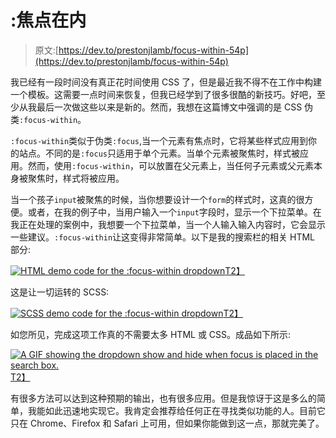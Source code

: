 # :焦点在内

> 原文:[https://dev.to/prestonjlamb/focus-within-54p](https://dev.to/prestonjlamb/focus-within-54p)

我已经有一段时间没有真正花时间使用 CSS 了，但是最近我不得不在工作中构建一个模板。这需要一点时间来恢复，但我已经学到了很多很酷的新技巧。好吧，至少从我最后一次做这些以来是新的。然而，我想在这篇博文中强调的是 CSS 伪类`:focus-within`。

`:focus-within`类似于伪类`:focus`,当一个元素有焦点时，它将某些样式应用到你的站点。不同的是`:focus`只适用于单个元素。当单个元素被聚焦时，样式被应用。然而，使用`:focus-within`，可以放置在父元素上，当任何子元素或父元素本身被聚焦时，样式将被应用。

当一个孩子`input`被聚焦的时候，当你想要设计一个`form`的样式时，这真的很方便。或者，在我的例子中，当用户输入一个`input`字段时，显示一个下拉菜单。在我正在处理的案例中，我想要一个下拉菜单，当一个人输入输入内容时，它会显示一些建议。`:focus-within`让这变得非常简单。以下是我的搜索栏的相关 HTML 部分:

[![HTML demo code for the :focus-within dropdown](../Images/a8ab7d0f5de2bfc43897bf6bc05f306e.png)T2】](https://res.cloudinary.com/practicaldev/image/fetch/s--GJRXFy2K--/c_limit%2Cf_auto%2Cfl_progressive%2Cq_auto%2Cw_880/https://www.prestonlamb.com/static/images/blogPosts/focus-within/focus-within-html.png)

这是让一切运转的 SCSS:

[![SCSS demo code for the :focus-within dropdown](../Images/9b8bb341b8e03170d9752da25bf3845e.png)T2】](https://res.cloudinary.com/practicaldev/image/fetch/s--0ojC1kPT--/c_limit%2Cf_auto%2Cfl_progressive%2Cq_auto%2Cw_880/https://www.prestonlamb.com/static/images/blogPosts/focus-within/focus-within-scss.png)

如您所见，完成这项工作真的不需要太多 HTML 或 CSS。成品如下所示:

[![A GIF showing the dropdown show and hide when focus is placed in the search box.](../Images/7a6afdf88d703c4835ec93e94b419b07.png)T2】](https://res.cloudinary.com/practicaldev/image/fetch/s--yJDA9FlK--/c_limit%2Cf_auto%2Cfl_progressive%2Cq_66%2Cw_880/https://www.prestonlamb.com/static/images/blogPosts/focus-within/focus-within.gif)

有很多方法可以达到这种预期的输出，也有很多应用。但是我惊讶于这是多么的简单，我能如此迅速地实现它。我肯定会推荐给任何正在寻找类似功能的人。目前它只在 Chrome、Firefox 和 Safari 上可用，但如果你能做到这一点，那就完美了。